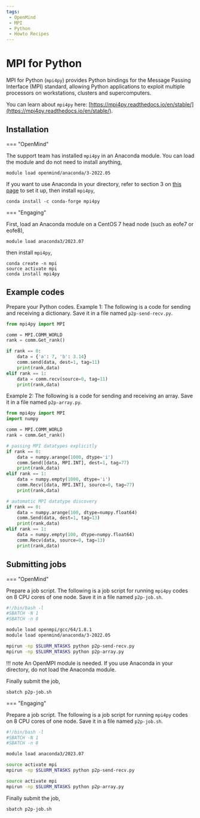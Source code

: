 ```yaml
---
tags:
 - OpenMind
 - MPI
 - Python
 - Howto Recipes
---
```


# MPI for Python

MPI for Python (`mpi4py`) provides Python bindings for the Message Passing Interface (MPI) standard, allowing Python applications to exploit multiple processors on workstations, clusters and supercomputers.

You can learn about `mpi4py` here: [https://mpi4py.readthedocs.io/en/stable/](https://mpi4py.readthedocs.io/en/stable/).



## Installation 

=== "OpenMind"

The support team has installed `mpi4py` in an Anaconda module. You can load the module and do not need to install anything,
```
module load openmind/anaconda/3-2022.05
```

If you want to use Anaconda in your directory, refer to section 3 on [this page](https://github.mit.edu/MGHPCC/OpenMind/wiki/How-to-make-Python-ready-for-use%3F) to set it up, then install `mpi4py`, 
```
conda install -c conda-forge mpi4py
```

=== "Engaging"

First, load an Anaconda module on a CentOS 7 head node (such as eofe7 or eofe8),
```
module load anaconda3/2023.07
```
then install `mpi4py`, 
```
conda create -n mpi
source activate mpi
conda install mpi4py
```

## Example codes

Prepare your Python codes. Example 1: The following is a code for sending and receiving a dictionary. Save it in a file named `p2p-send-recv.py`.
```python title="p2p-send-recv.py"
from mpi4py import MPI

comm = MPI.COMM_WORLD
rank = comm.Get_rank()

if rank == 0:
    data = {'a': 7, 'b': 3.14}
    comm.send(data, dest=1, tag=11)
    print(rank,data)
elif rank == 1:
    data = comm.recv(source=0, tag=11)
    print(rank,data)
``` 

Example 2: The following is a code for sending and receiving an array. Save it in a file named `p2p-array.py`.
```python title="p2p-array.py"
from mpi4py import MPI
import numpy

comm = MPI.COMM_WORLD
rank = comm.Get_rank()

# passing MPI datatypes explicitly
if rank == 0:
    data = numpy.arange(1000, dtype='i')
    comm.Send([data, MPI.INT], dest=1, tag=77)
    print(rank,data)
elif rank == 1:
    data = numpy.empty(1000, dtype='i')
    comm.Recv([data, MPI.INT], source=0, tag=77)
    print(rank,data)

# automatic MPI datatype discovery
if rank == 0:
    data = numpy.arange(100, dtype=numpy.float64)
    comm.Send(data, dest=1, tag=13)
    print(rank,data)
elif rank == 1:
    data = numpy.empty(100, dtype=numpy.float64)
    comm.Recv(data, source=0, tag=13)
    print(rank,data)
```

## Submitting jobs

=== "OpenMind"

Prepare a job script. The following is a job script for running `mpi4py` codes on 8 CPU cores of one node. Save it in a file named `p2p-job.sh`.
```bash title="p2p-job.sh"
#!/bin/bash -l
#SBATCH -N 1
#SBATCH -n 8

module load openmpi/gcc/64/1.8.1
module load openmind/anaconda/3-2022.05

mpirun -np $SLURM_NTASKS python p2p-send-recv.py
mpirun -np $SLURM_NTASKS python p2p-array.py
```
!!! note
    An OpenMPI module is needed. If you use Anaconda in your directory, do not load the Anaconda module. 

Finally submit the job,
```
sbatch p2p-job.sh
```

=== "Engaging"

Prepare a job script. The following is a job script for running `mpi4py` codes on 8 CPU cores of one node. Save it in a file named `p2p-job.sh`.
```bash title="p2p-job.sh"
#!/bin/bash -l
#SBATCH -N 1
#SBATCH -n 8

module load anaconda3/2023.07

source activate mpi
mpirun -np $SLURM_NTASKS python p2p-send-recv.py

source activate mpi
mpirun -np $SLURM_NTASKS python p2p-array.py
```

Finally submit the job,
```
sbatch p2p-job.sh
```

